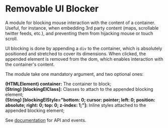 # Removable UI Blocker

A module for blocking mouse interaction with the content of a container. 
Useful, for instance, when embedding 3rd party content (maps, scrollable twitter 
feeds, etc.), and preventing them from hijacking mouse or touch scroll.

UI blocking is done by appending a `div` to the container, which is absolutely 
positioned and stretched to cover its dimensions. When clicked, the appended 
element is removed from the dom, which enables interaction with the container's 
content.

The module take one mandatory argument, and two optional ones:

**(HTMLElement) container:** The container to block;<br />
**(String) [blockingElClass]:** Classes to attach to the appended blocking element;<br />
**(String) [blockingElStyle="bottom: 0; cursor: pointer; left: 0; position: absolute; right: 0; top: 0; z-index: 1;"]:** 
Inline styles attached to the appended blocking element;

See [documentation](//haaretz.github.io/htz-block-ui/) for API and events.
